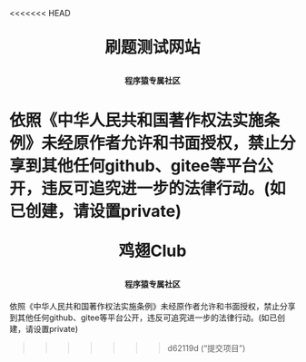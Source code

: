 <<<<<<< HEAD
<h1 align="center" style="margin: 30px 0 30px; font-weight: bold;">刷题测试网站</h1>
<h4 align="center">程序猿专属社区</h4>

依照《中华人民共和国著作权法实施条例》未经原作者允许和书面授权，禁止分享到其他任何github、gitee等平台公开，违反可追究进一步的法律行动。(如已创建，请设置private)
=======
<h1 align="center" style="margin: 30px 0 30px; font-weight: bold;">鸡翅Club</h1>
<h4 align="center">程序猿专属社区</h4>

依照《中华人民共和国著作权法实施条例》未经原作者允许和书面授权，禁止分享到其他任何github、gitee等平台公开，违反可追究进一步的法律行动。(如已创建，请设置private)
>>>>>>> d62119d (“提交项目”)
